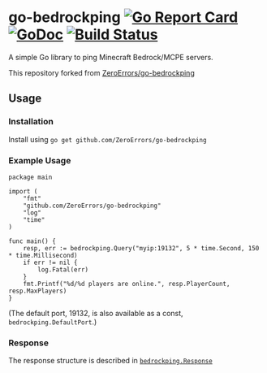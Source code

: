 # go-bedrockping [![Go Report Card](https://goreportcard.com/badge/github.com/ZeroErrors/go-bedrockping)](https://goreportcard.com/report/github.com/ZeroErrors/go-bedrockping) [![GoDoc](https://godoc.org/github.com/ZeroErrors/go-bedrockping?status.svg)](https://godoc.org/github.com/ZeroErrors/go-bedrockping) [![Build Status](https://travis-ci.org/ZeroErrors/go-bedrockping.svg?branch=master)](https://travis-ci.org/ZeroErrors/go-bedrockping)
A simple Go library to ping Minecraft Bedrock/MCPE servers.

This repository forked from [ZeroErrors/go-bedrockping](https://github.com/ZeroErrors/go-bedrockping)

## Usage
### Installation
Install using ```go get github.com/ZeroErrors/go-bedrockping```

### Example Usage
```golang
package main

import (
	"fmt"
	"github.com/ZeroErrors/go-bedrockping"
	"log"
	"time"
)

func main() {
	resp, err := bedrockping.Query("myip:19132", 5 * time.Second, 150 * time.Millisecond)
	if err != nil {
		log.Fatal(err)
	}
	fmt.Printf("%d/%d players are online.", resp.PlayerCount, resp.MaxPlayers)
}
```

(The default port, 19132, is also available as a const, ```bedrockping.DefaultPort```.)

### Response
The response structure is described in [```bedrockping.Response```](https://github.com/ZeroErrors/go-bedrockping/blob/master/bedrockping.go#L22)
